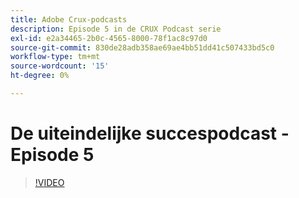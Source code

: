 ```yaml
---
title: Adobe Crux-podcasts
description: Episode 5 in de CRUX Podcast serie
exl-id: e2a34465-2b0c-4565-8000-78f1ac8c97d0
source-git-commit: 830de28adb358ae69ae4bb51dd41c507433bd5c0
workflow-type: tm+mt
source-wordcount: '15'
ht-degree: 0%

---
```


# De uiteindelijke succespodcast - Episode 5

>[!VIDEO](https://video.tv.adobe.com/v/3428867?quality=12learn=on)
